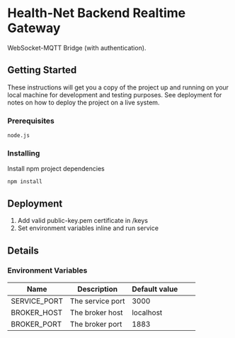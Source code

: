 # Health-Net Backend Realtime Gateway

WebSocket-MQTT Bridge (with authentication).

## Getting Started

These instructions will get you a copy of the project up and running on your local machine for development and testing purposes. See deployment for notes on how to deploy the project on a live system.

### Prerequisites

```
node.js
```

### Installing

Install npm project dependencies
```
npm install
```

## Deployment

1. Add valid public-key.pem certificate in /keys
2. Set environment variables inline and run service

## Details
### Environment Variables
| Name         | Description      | Default value |   |   |
|--------------|------------------|---------------|---|---|
| SERVICE_PORT | The service port |  3000         |   |   |
| BROKER_HOST  | The broker host  | localhost     |   |   |
| BROKER_PORT  | The broker port  | 1883          |   |   |
